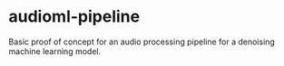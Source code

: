 # audioml-pipeline
Basic proof of concept for an audio processing pipeline for a denoising machine learning model.
